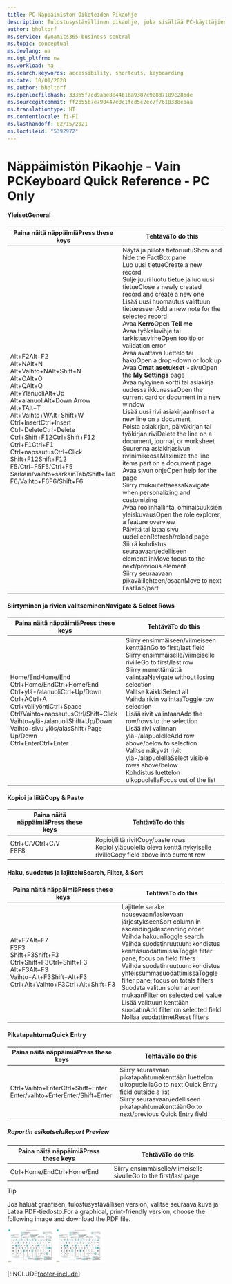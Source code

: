 ```yaml
---
title: PC Näppäimistön Oikoteiden Pikaohje
description: Tulostusystävällinen pikaohje, joka sisältää PC-käyttäjien suosituimmat oikotiet.
author: bholtorf
ms.service: dynamics365-business-central
ms.topic: conceptual
ms.devlang: na
ms.tgt_pltfrm: na
ms.workload: na
ms.search.keywords: accessibility, shortcuts, keyboarding
ms.date: 10/01/2020
ms.author: bholtorf
ms.openlocfilehash: 33365f7cd9abe8844b1ba9387c908d7189c28bde
ms.sourcegitcommit: ff2b55b7e790447e0c1fcd5c2ec7f7610338ebaa
ms.translationtype: HT
ms.contentlocale: fi-FI
ms.lasthandoff: 02/15/2021
ms.locfileid: "5392972"
---
```

# <a name="keyboard-quick-reference---pc-only"></a><span data-ttu-id="c4770-103">Näppäimistön Pikaohje - Vain PC</span><span class="sxs-lookup"><span data-stu-id="c4770-103">Keyboard Quick Reference - PC Only</span></span>

#### <a name="general"></a><span data-ttu-id="c4770-104">Yleiset</span><span class="sxs-lookup"><span data-stu-id="c4770-104">General</span></span>

|<span data-ttu-id="c4770-105">Paina näitä näppäimiä</span><span class="sxs-lookup"><span data-stu-id="c4770-105">Press these keys</span></span>|<span data-ttu-id="c4770-106">Tehtävä</span><span class="sxs-lookup"><span data-stu-id="c4770-106">To do this</span></span>|  
|-|-|
|<span data-ttu-id="c4770-107">Alt+F2</span><span class="sxs-lookup"><span data-stu-id="c4770-107">Alt+F2</span></span><br /><span data-ttu-id="c4770-108">Alt+N</span><span class="sxs-lookup"><span data-stu-id="c4770-108">Alt+N</span></span><br /><span data-ttu-id="c4770-109">Alt+Vaihto+N</span><span class="sxs-lookup"><span data-stu-id="c4770-109">Alt+Shift+N</span></span><br /><span data-ttu-id="c4770-110">Alt+O</span><span class="sxs-lookup"><span data-stu-id="c4770-110">Alt+O</span></span><br /><span data-ttu-id="c4770-111">Alt+Q</span><span class="sxs-lookup"><span data-stu-id="c4770-111">Alt+Q</span></span><br /><span data-ttu-id="c4770-112">Alt+Ylänuoli</span><span class="sxs-lookup"><span data-stu-id="c4770-112">Alt+Up</span></span><br /><span data-ttu-id="c4770-113">Alt+alanuoli</span><span class="sxs-lookup"><span data-stu-id="c4770-113">Alt+Down Arrow</span></span><br /><span data-ttu-id="c4770-114">Alt+T</span><span class="sxs-lookup"><span data-stu-id="c4770-114">Alt+T</span></span><br /><span data-ttu-id="c4770-115">Alt+Vaihto+W</span><span class="sxs-lookup"><span data-stu-id="c4770-115">Alt+Shift+W</span></span><br /><span data-ttu-id="c4770-116">Ctrl+Insert</span><span class="sxs-lookup"><span data-stu-id="c4770-116">Ctrl+Insert</span></span><br /><span data-ttu-id="c4770-117">Ctrl-Delete</span><span class="sxs-lookup"><span data-stu-id="c4770-117">Ctrl-Delete</span></span><br /><span data-ttu-id="c4770-118">Ctrl+Shift+F12</span><span class="sxs-lookup"><span data-stu-id="c4770-118">Ctrl+Shift+F12</span></span><br /><span data-ttu-id="c4770-119">Ctrl+F1</span><span class="sxs-lookup"><span data-stu-id="c4770-119">Ctrl+F1</span></span><br /><span data-ttu-id="c4770-120">Ctrl+napsautus</span><span class="sxs-lookup"><span data-stu-id="c4770-120">Ctrl+Click</span></span><br /><span data-ttu-id="c4770-121">Shift+F12</span><span class="sxs-lookup"><span data-stu-id="c4770-121">Shift+F12</span></span><br /><span data-ttu-id="c4770-122">F5/Ctrl+F5</span><span class="sxs-lookup"><span data-stu-id="c4770-122">F5/Ctrl+F5</span></span><br /><span data-ttu-id="c4770-123">Sarkain/vaihto+sarkain</span><span class="sxs-lookup"><span data-stu-id="c4770-123">Tab/Shift+Tab</span></span><br /><span data-ttu-id="c4770-124">F6/Vaihto+F6</span><span class="sxs-lookup"><span data-stu-id="c4770-124">F6/Shift+F6</span></span><br />|<span data-ttu-id="c4770-125">Näytä ja piilota tietoruutu</span><span class="sxs-lookup"><span data-stu-id="c4770-125">Show and hide the FactBox pane</span></span><br /><span data-ttu-id="c4770-126">Luo uusi tietue</span><span class="sxs-lookup"><span data-stu-id="c4770-126">Create a new record</span></span><br /><span data-ttu-id="c4770-127">Sulje juuri luotu tietue ja luo uusi tietue</span><span class="sxs-lookup"><span data-stu-id="c4770-127">Close a newly created record and create a new one</span></span><br /><span data-ttu-id="c4770-128">Lisää uusi huomautus valittuun tietueeseen</span><span class="sxs-lookup"><span data-stu-id="c4770-128">Add a new note for the selected record</span></span><br /><span data-ttu-id="c4770-129">Avaa **Kerro**</span><span class="sxs-lookup"><span data-stu-id="c4770-129">Open **Tell me**</span></span><br /><span data-ttu-id="c4770-130">Avaa työkaluvihje tai tarkistusvirhe</span><span class="sxs-lookup"><span data-stu-id="c4770-130">Open tooltip or validation error</span></span><br /><span data-ttu-id="c4770-131">Avaa avattava luettelo tai haku</span><span class="sxs-lookup"><span data-stu-id="c4770-131">Open a drop-down or look up</span></span><br /><span data-ttu-id="c4770-132">Avaa **Omat asetukset** -sivu</span><span class="sxs-lookup"><span data-stu-id="c4770-132">Open the **My Settings** page</span></span><br /><span data-ttu-id="c4770-133">Avaa nykyinen kortti tai asiakirja uudessa ikkunassa</span><span class="sxs-lookup"><span data-stu-id="c4770-133">Open the current card or document in a new window</span></span><br /><span data-ttu-id="c4770-134">Lisää uusi rivi asiakirjaan</span><span class="sxs-lookup"><span data-stu-id="c4770-134">Insert a new line on a document</span></span><br /><span data-ttu-id="c4770-135">Poista asiakirjan, päiväkirjan tai työkirjan rivi</span><span class="sxs-lookup"><span data-stu-id="c4770-135">Delete the line on a document, journal, or worksheet</span></span><br /><span data-ttu-id="c4770-136">Suurenna asiakirjasivun rivinimikeosa</span><span class="sxs-lookup"><span data-stu-id="c4770-136">Maximize the line items part on a document page</span></span><br /><span data-ttu-id="c4770-137">Avaa sivun ohje</span><span class="sxs-lookup"><span data-stu-id="c4770-137">Open help for the page</span></span><br /><span data-ttu-id="c4770-138">Siirry mukautettaessa</span><span class="sxs-lookup"><span data-stu-id="c4770-138">Navigate when personalizing and customizing</span></span><br /><span data-ttu-id="c4770-139">Avaa roolinhallinta, ominaisuuksien yleiskuvaus</span><span class="sxs-lookup"><span data-stu-id="c4770-139">Open the role explorer, a feature overview</span></span><br /><span data-ttu-id="c4770-140">Päivitä tai lataa sivu uudelleen</span><span class="sxs-lookup"><span data-stu-id="c4770-140">Refresh/reload page</span></span><br /><span data-ttu-id="c4770-141">Siirrä kohdistus seuraavaan/edelliseen elementtiin</span><span class="sxs-lookup"><span data-stu-id="c4770-141">Move focus to the next/previous element</span></span><br /><span data-ttu-id="c4770-142">Siirry seuraavaan pikavälilehteen/osaan</span><span class="sxs-lookup"><span data-stu-id="c4770-142">Move to next FastTab/part</span></span>|

#### <a name="navigate--select-rows"></a><span data-ttu-id="c4770-143">Siirtyminen ja rivien valitseminen</span><span class="sxs-lookup"><span data-stu-id="c4770-143">Navigate & Select Rows</span></span>

|<span data-ttu-id="c4770-144">Paina näitä näppäimiä</span><span class="sxs-lookup"><span data-stu-id="c4770-144">Press these keys</span></span>|<span data-ttu-id="c4770-145">Tehtävä</span><span class="sxs-lookup"><span data-stu-id="c4770-145">To do this</span></span>|
|-|-|
|<span data-ttu-id="c4770-146">Home/End</span><span class="sxs-lookup"><span data-stu-id="c4770-146">Home/End</span></span><br /><span data-ttu-id="c4770-147">Ctrl+Home/End</span><span class="sxs-lookup"><span data-stu-id="c4770-147">Ctrl+Home/End</span></span> <br /><span data-ttu-id="c4770-148">Ctrl+ylä-/alanuoli</span><span class="sxs-lookup"><span data-stu-id="c4770-148">Ctrl+Up/Down</span></span><br /><span data-ttu-id="c4770-149">Ctrl+A</span><span class="sxs-lookup"><span data-stu-id="c4770-149">Ctrl+A</span></span> <br /><span data-ttu-id="c4770-150">Ctrl+välilyönti</span><span class="sxs-lookup"><span data-stu-id="c4770-150">Ctrl+Space</span></span><br /><span data-ttu-id="c4770-151">Ctrl/Vaihto+napsautus</span><span class="sxs-lookup"><span data-stu-id="c4770-151">Ctrl/Shift+Click</span></span><br /><span data-ttu-id="c4770-152">Vaihto+ylä-/alanuoli</span><span class="sxs-lookup"><span data-stu-id="c4770-152">Shift+Up/Down</span></span><br /><span data-ttu-id="c4770-153">Vaihto+sivu ylös/alas</span><span class="sxs-lookup"><span data-stu-id="c4770-153">Shift+Page Up/Down</span></span><br /><span data-ttu-id="c4770-154">Ctrl+Enter</span><span class="sxs-lookup"><span data-stu-id="c4770-154">Ctrl+Enter</span></span>|<span data-ttu-id="c4770-155">Siirry ensimmäiseen/viimeiseen kenttään</span><span class="sxs-lookup"><span data-stu-id="c4770-155">Go to first/last field</span></span><br /><span data-ttu-id="c4770-156">Siirry ensimmäiselle/viimeiselle riville</span><span class="sxs-lookup"><span data-stu-id="c4770-156">Go to first/last row</span></span><br /><span data-ttu-id="c4770-157">Siirry menettämättä valintaa</span><span class="sxs-lookup"><span data-stu-id="c4770-157">Navigate without losing selection</span></span><br /><span data-ttu-id="c4770-158">Valitse kaikki</span><span class="sxs-lookup"><span data-stu-id="c4770-158">Select all</span></span><br /><span data-ttu-id="c4770-159">Vaihda rivin valintaa</span><span class="sxs-lookup"><span data-stu-id="c4770-159">Toggle row selection</span></span><br /> <span data-ttu-id="c4770-160">Lisää rivit valintaan</span><span class="sxs-lookup"><span data-stu-id="c4770-160">Add the row/rows to the selection</span></span><br /><span data-ttu-id="c4770-161">Lisää rivi valinnan ylä-/alapuolelle</span><span class="sxs-lookup"><span data-stu-id="c4770-161">Add row above/below to selection</span></span><br /><span data-ttu-id="c4770-162">Valitse näkyvät rivit ylä-/alapuolella</span><span class="sxs-lookup"><span data-stu-id="c4770-162">Select visible rows above/below</span></span> <br /><span data-ttu-id="c4770-163">Kohdistus luettelon ulkopuolella</span><span class="sxs-lookup"><span data-stu-id="c4770-163">Focus out of the list</span></span>|

#### <a name="copy--paste"></a><span data-ttu-id="c4770-164">Kopioi ja liitä</span><span class="sxs-lookup"><span data-stu-id="c4770-164">Copy & Paste</span></span>

|<span data-ttu-id="c4770-165">Paina näitä näppäimiä</span><span class="sxs-lookup"><span data-stu-id="c4770-165">Press these keys</span></span>|<span data-ttu-id="c4770-166">Tehtävä</span><span class="sxs-lookup"><span data-stu-id="c4770-166">To do this</span></span>|
|-|-|
|<span data-ttu-id="c4770-167">Ctrl+C/V</span><span class="sxs-lookup"><span data-stu-id="c4770-167">Ctrl+C/V</span></span><br /><span data-ttu-id="c4770-168">F8</span><span class="sxs-lookup"><span data-stu-id="c4770-168">F8</span></span>|<span data-ttu-id="c4770-169">Kopioi/liitä rivit</span><span class="sxs-lookup"><span data-stu-id="c4770-169">Copy/paste rows</span></span><br /><span data-ttu-id="c4770-170">Kopioi yläpuolella oleva kenttä nykyiselle riville</span><span class="sxs-lookup"><span data-stu-id="c4770-170">Copy field above into current row</span></span>|

#### <a name="search-filter--sort"></a><span data-ttu-id="c4770-171">Haku, suodatus ja lajittelu</span><span class="sxs-lookup"><span data-stu-id="c4770-171">Search, Filter, & Sort</span></span>

|<span data-ttu-id="c4770-172">Paina näitä näppäimiä</span><span class="sxs-lookup"><span data-stu-id="c4770-172">Press these keys</span></span>|<span data-ttu-id="c4770-173">Tehtävä</span><span class="sxs-lookup"><span data-stu-id="c4770-173">To do this</span></span>|
|-|-|
|<span data-ttu-id="c4770-174">Alt+F7</span><span class="sxs-lookup"><span data-stu-id="c4770-174">Alt+F7</span></span><br /><span data-ttu-id="c4770-175">F3</span><span class="sxs-lookup"><span data-stu-id="c4770-175">F3</span></span><br /><span data-ttu-id="c4770-176">Shift+F3</span><span class="sxs-lookup"><span data-stu-id="c4770-176">Shift+F3</span></span><br /><span data-ttu-id="c4770-177">Ctrl+Shift+F3</span><span class="sxs-lookup"><span data-stu-id="c4770-177">Ctrl+Shift+F3</span></span><br /><span data-ttu-id="c4770-178">Alt+F3</span><span class="sxs-lookup"><span data-stu-id="c4770-178">Alt+F3</span></span><br /><span data-ttu-id="c4770-179">Vaihto+Alt+F3</span><span class="sxs-lookup"><span data-stu-id="c4770-179">Shift+Alt+F3</span></span><br /><span data-ttu-id="c4770-180">Ctrl+Alt+Vaihto+F3</span><span class="sxs-lookup"><span data-stu-id="c4770-180">Ctrl+Alt+Shift+F3</span></span>|<span data-ttu-id="c4770-181">Lajittele sarake nousevaan/laskevaan järjestykseen</span><span class="sxs-lookup"><span data-stu-id="c4770-181">Sort column in ascending/descending order</span></span><br /><span data-ttu-id="c4770-182">Vaihda hakuun</span><span class="sxs-lookup"><span data-stu-id="c4770-182">Toggle search</span></span><br /><span data-ttu-id="c4770-183">Vaihda suodatinruutuun: kohdistus kenttäsuodattimissa</span><span class="sxs-lookup"><span data-stu-id="c4770-183">Toggle filter pane; focus on field filters</span></span><br /><span data-ttu-id="c4770-184">Vaihda suodatinruutuun: kohdistus yhteissummasuodattimissa</span><span class="sxs-lookup"><span data-stu-id="c4770-184">Toggle filter pane; focus on totals filters</span></span><br /><span data-ttu-id="c4770-185">Suodata valitun solun arvon mukaan</span><span class="sxs-lookup"><span data-stu-id="c4770-185">Filter on selected cell value</span></span><br /><span data-ttu-id="c4770-186">Lisää valittuun kenttään suodatin</span><span class="sxs-lookup"><span data-stu-id="c4770-186">Add filter on selected field</span></span><br /><span data-ttu-id="c4770-187">Nollaa suodattimet</span><span class="sxs-lookup"><span data-stu-id="c4770-187">Reset filters</span></span>|

#### <a name="quick-entry"></a><span data-ttu-id="c4770-188">Pikatapahtuma</span><span class="sxs-lookup"><span data-stu-id="c4770-188">Quick Entry</span></span>

|<span data-ttu-id="c4770-189">Paina näitä näppäimiä</span><span class="sxs-lookup"><span data-stu-id="c4770-189">Press these keys</span></span>|<span data-ttu-id="c4770-190">Tehtävä</span><span class="sxs-lookup"><span data-stu-id="c4770-190">To do this</span></span>|
|-|-|
|<span data-ttu-id="c4770-191">Ctrl+Vaihto+Enter</span><span class="sxs-lookup"><span data-stu-id="c4770-191">Ctrl+Shift+Enter</span></span><br /><span data-ttu-id="c4770-192">Enter/vaihto+Enter</span><span class="sxs-lookup"><span data-stu-id="c4770-192">Enter/Shift+Enter</span></span>|<span data-ttu-id="c4770-193">Siirry seuraavaan pikatapahtumakenttään luettelon ulkopuolella</span><span class="sxs-lookup"><span data-stu-id="c4770-193">Go to next Quick Entry field outside a list</span></span><br /><span data-ttu-id="c4770-194">Siirry seuraavaan/edelliseen pikatapahtumakenttään</span><span class="sxs-lookup"><span data-stu-id="c4770-194">Go to next/previous Quick Entry field</span></span>|

##### <a name="report-preview"></a><span data-ttu-id="c4770-195">Raportin esikatselu</span><span class="sxs-lookup"><span data-stu-id="c4770-195">Report Preview</span></span>

|<span data-ttu-id="c4770-196">Paina näitä näppäimiä</span><span class="sxs-lookup"><span data-stu-id="c4770-196">Press these keys</span></span>|<span data-ttu-id="c4770-197">Tehtävä</span><span class="sxs-lookup"><span data-stu-id="c4770-197">To do this</span></span>|
|-|-|
|<span data-ttu-id="c4770-198">Ctrl+Home/End</span><span class="sxs-lookup"><span data-stu-id="c4770-198">Ctrl+Home/End</span></span>|<span data-ttu-id="c4770-199">Siirry ensimmäiselle/viimeiselle sivulle</span><span class="sxs-lookup"><span data-stu-id="c4770-199">Go to the first/last page</span></span>|

> [!TIP]
> <span data-ttu-id="c4770-200">Jos haluat graafisen, tulostusystävällisen version, valitse seuraava kuva ja Lataa PDF-tiedosto.</span><span class="sxs-lookup"><span data-stu-id="c4770-200">For a graphical, print-friendly version, choose the following image and download the PDF file.</span></span>
>
> <span data-ttu-id="c4770-201">[![PDF-tiedoston avaava kuvake](media/keyboard_shortcut_inline.png)](media/keyboard_shortcuts.pdf)</span><span class="sxs-lookup"><span data-stu-id="c4770-201">[![Icon that opens a PDF](media/keyboard_shortcut_inline.png)](media/keyboard_shortcuts.pdf)</span></span>


[!INCLUDE[footer-include](includes/footer-banner.md)]
